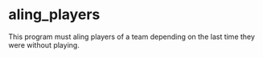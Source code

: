 # aling_players
This program must aling players of a team depending on the last time they were without playing.

